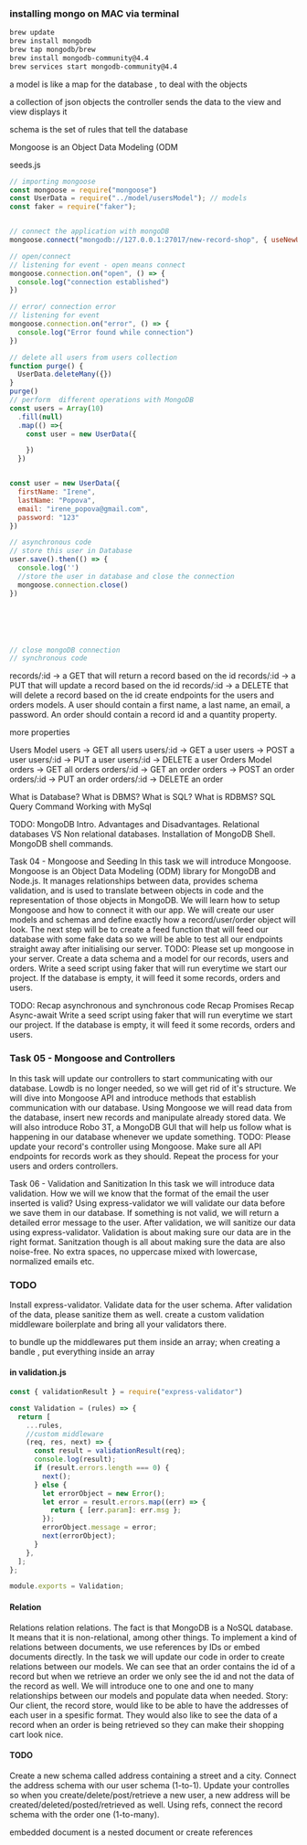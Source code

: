 ### installing mongo on MAC via terminal 

```bash
brew update 
brew install mongodb 
brew tap mongodb/brew 
brew install mongodb-community@4.4 
brew services start mongodb-community@4.4 

```
a model is like a map for the database , to deal with the objects 

a collection of json objects 
the controller sends the data to the view and view displays it 

schema is the set of rules that tell the database 

Mongoose is an Object Data Modeling (ODM

seeds.js
```js
// importing mongoose 
const mongoose = require("mongoose")
const UserData = require("../model/usersModel"); // models
const faker = require("faker");


// connect the application with mongoDB 
mongoose.connect("mongodb://127.0.0.1:27017/new-record-shop", { useNewUrlParser: true, useUnifiedTopology: true }, () => console.log("database connect"))

// open/connect 
// listening for event - open means connect 
mongoose.connection.on("open", () => {
  console.log("connection established")
})

// error/ connection error  
// listening for event 
mongoose.connection.on("error", () => {
  console.log("Error found while connection")
})

// delete all users from users collection 
function purge() {
  UserData.deleteMany({})
}
purge()
// perform  different operations with MongoDB
const users = Array(10)
  .fill(null)
  .map(() =>{
    const user = new UserData({

    })
  })


const user = new UserData({
  firstName: "Irene",
  lastName: "Popova",
  email: "irene_popova@gmail.com",
  password: "123"
})

// asynchronous code 
// store this user in Database
user.save().then(() => {
  console.log('')
  //store the user in database and close the connection
  mongoose.connection.close()
})






// close mongoDB connection 
// synchronous code 
```


records/:id -> a GET that will return a record based on the id
records/:id -> a PUT that will update a record based on the id
records/:id -> a DELETE that will delete a record based on the id
create endpoints for the users and orders models. A user should contain a first name, a last name, an email, a password. An order should contain a record id and a quantity property. 

more properties

Users Model
users -> GET all users
users/:id -> GET a user
users -> POST a user
users/:id -> PUT a user
users/:id -> DELETE a user
Orders Model
orders -> GET all orders
orders/:id -> GET an order
orders -> POST an order
orders/:id -> PUT an order
orders/:id -> DELETE an order


What is Database?
What is DBMS?
What is SQL?
What is RDBMS?
SQL Query Command
Working with MySql

TODO:
MongoDB Intro.
Advantages and Disadvantages.
Relational databases VS Non relational databases.
Installation of MongoDB Shell.
MongoDB shell commands.

Task 04 - Mongoose and Seeding
In this task we will introduce Mongoose. Mongoose is an Object Data Modeling (ODM) library for MongoDB and Node.js. It manages relationships between data, provides schema validation, and is used to translate between objects in code and the representation of those objects in MongoDB. We will learn how to setup Mongoose and how to connect it with our app. We will create our user models and schemas and define exactly how a record/user/order object will look. The next step will be to create a feed function that will feed our database with some fake data so we will be able to test all our endpoints straight away after initialising our server.
TODO:
Please set up mongoose in your server.
Create a data schema and a model for our records, users and orders.
Write a seed script using faker that will run everytime we start our project. If the database is empty, it will feed it some records, orders and users.

TODO:
Recap asynchronous and synchronous code
Recap Promises
Recap Async-await
Write a seed script using faker that will run everytime we start our project. If the database is empty, it will feed it some records, orders and users.

### Task 05 - Mongoose and Controllers

In this task will update our controllers to start communicating with our database. Lowdb is no longer needed, so we will get rid of it's structure. We will dive into Mongoose API and introduce methods that establish communication with our database. Using Mongoose we will read data from the database, insert new records and manipulate already stored data. We will also introduce Robo 3T, a MongoDB GUI that will help us follow what is happening in our database whenever we update something.
TODO:
Please update your record's controller using Mongoose.
Make sure all API endpoints for records work as they should.
Repeat the process for your users and orders controllers.


Task 06 - Validation and Sanitization
In this task we will introduce data validation. How we will we know that the format of the email the user inserted is valid? Using express-validator we will validate our data before we save them in our database. If something is not valid, we will return a detailed error message to the user. After validation, we will sanitize our data using express-validator. Validation is about making sure our data are in the right format. Sanitzation though is all about making sure the data are also noise-free. No extra spaces, no uppercase mixed with lowercase, normalized emails etc.
### TODO
Install express-validator.
Validate data for the user schema.
After validation of the data, please sanitize them as well.
create a custom validation middleware boilerplate and bring all your validators there.

to bundle up the middlewares put them inside an array;
when creating a bandle , put everything inside an array 


#### in validation.js

```js
const { validationResult } = require("express-validator")

const Validation = (rules) => {
  return [
    ...rules,
    //custom middleware
    (req, res, next) => {
      const result = validationResult(req);
      console.log(result);
      if (result.errors.length === 0) {
        next();
      } else {
        let errorObject = new Error();
        let error = result.errors.map((err) => {
          return { [err.param]: err.msg };
        });
        errorObject.message = error;
        next(errorObject);
      }
    },
  ];
};

module.exports = Validation;
```



#### Relation
Relations relation relations. The fact is that MongoDB is a NoSQL database. It means that it is non-relational, among other things. To implement a kind of relations between documents, we use references by IDs or embed documents directly. In the task we will update our code in order to create relations between our models. We can see that an order contains the id of a record but when we retrieve an order we only see the id and not the data of the record as well. We will introduce one to one and one to many relationships between our models and populate data when needed.
Story: Our client, the record store, would like to be able to have the addresses of each user in a spesific format. They would also like to see the data of a record when an order is being retrieved so they can make their shopping cart look nice.
#### TODO
Create a new schema called address containing a street and a city.
Connect the address schema with our user schema (1-to-1).
Update your controlles so when you create/delete/post/retrieve a new user, a new address will be created/deleted/posted/retrieved as well.
Using refs, connect the record schema with the order one (1-to-many).


embedded document is a nested document 
or create references 